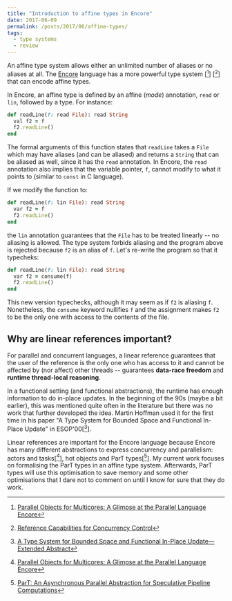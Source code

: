```yaml
---
title: "Introduction to affine types in Encore"
date: 2017-06-09
permalink: /posts/2017/06/affine-types/
tags:
  - type systems
  - review
---
```


[^encore]: [Parallel Objects for Multicores: A Glimpse at the Parallel Language Encore](https://link.springer.com/chapter/10.1007%2F978-3-319-18941-3_1)
[^kappa]: [Reference Capabilities for Concurrency Control](http://drops.dagstuhl.de/opus/volltexte/2016/6099/)
[^ParT]: [ParT: An Asynchronous Parallel Abstraction for Speculative Pipeline Computations](https://link.springer.com/chapter/10.1007%2F978-3-319-39519-7_7)
[^in-place]: [A Type System for Bounded Space and Functional In-Place Update—Extended Abstract](https://link.springer.com/chapter/10.1007%2F3-540-46425-5_11)

An affine type system allows either an unlimited number of aliases or no aliases at all. The [Encore](https://github.com/parapluu/encore) language has a more powerful type system [[^encore]] [[^kappa]]  that can encode affine types.

In Encore, an affine type is defined by an affine (*mode*) annotation, `read` or `lin`, followed by a type. For instance:

```ruby
def readLine(f: read File): read String
  val f2 = f
  f2.readLine()
end
```

The formal arguments of this function states that  `readLine` takes a `File`  which may have aliases (and can be aliased) and returns a `String` that can be aliased as well, since it has the `read` annotation. In Encore, the `read` annotation also implies that the variable pointer, `f`, cannot modify to what it points to (similar to `const` in C language).

If we modify the function to:

```ruby
def readLine(f: lin File): read String
  var f2 = f
  f2.readLine()
end
```

the `lin` annotation guarantees that the `File` has to be treated linearly -- no aliasing is allowed. The type system forbids aliasing and the program above is rejected because `f2`  is an alias of `f`.
Let's re-write the program so that it typecheks:

```ruby
def readLine(f: lin File): read String
  var f2 = consume(f)
  f2.readLine()
end
```

This new version typechecks, although it may seem as if `f2` is aliasing `f`. Nonetheless, the `consume` keyword nullifies `f` and the assignment makes `f2` to be the only one with access to the contents of the file.

## Why are linear references important?

For parallel and concurrent languages, a linear reference guarantees that the user of the reference is  the only one who has access to it and cannot be affected by (nor affect) other threads -- guarantees **data-race freedom** and **runtime thread-local reasoning**.

In a functional setting (and functional abstractions), the runtime has enough information to do in-place updates.  In the beginning of the 90s (maybe a bit earlier), this was mentioned quite often in the literature but there was no work that further developed the idea. Martin Hoffman used it for the first time in his paper "A Type System for Bounded Space and Functional In-Place Update" in ESOP'00[[^in-place]].

Linear references are important for the Encore language because Encore has many different abstractions to express concurrency and parallelism: actors and tasks[[^encore]], hot objects and ParT types[[^ParT]]. My current work focuses on formalising the ParT types in an affine type system. Afterwards, ParT types will use this optimisation to save memory and some other optimisations that I dare not to comment on until I know for sure that they do work.
